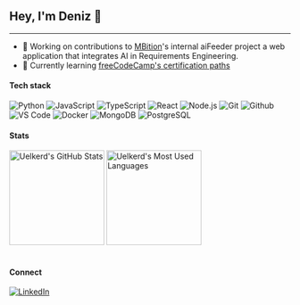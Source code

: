## Hey, I'm Deniz 👋
---
- 🔭 Working on contributions to [MBition](https://mbition.io/)'s internal aiFeeder project a web application that integrates AI in Requirements Engineering.
- 🌱 Currently learning [freeCodeCamp's certification paths](https://github.com/uelkerd/fCC)



#### Tech stack
![Python](https://img.shields.io/badge/-Python-333333?style=flat&logo=python)
![JavaScript](https://img.shields.io/badge/-JavaScript-333333?style=flat&logo=javascript)
![TypeScript](https://img.shields.io/badge/-TypeScript-333333?style=flat&logo=typescript)
![React](https://img.shields.io/badge/-React-333333?style=flat&logo=react)
![Node.js](https://img.shields.io/badge/-Node.js-333333?style=flat&logo=node.js)
![Git](https://img.shields.io/badge/-Git-333333?style=flat&logo=git)
![Github](https://img.shields.io/badge/-Github-333333?style=flat&logo=github)
![VS Code](https://img.shields.io/badge/-VS%20Code-333333?style=flat)
![Docker](https://img.shields.io/badge/-Docker-333333?style=flat&logo=docker)
![MongoDB](https://img.shields.io/badge/-MongoDB-333333?style=flat&logo=mongodb)
![PostgreSQL](https://img.shields.io/badge/-PostgreSQL-333333?style=flat&logo=postgresql)


#### Stats
<div align="left">
  <img src="https://github-readme-stats.vercel.app/api?username=uelkerd&show_icons=true&theme=tokyonight" alt="Uelkerd's GitHub Stats" height="170" />
  <img src="https://github-readme-stats.vercel.app/api/top-langs/?username=uelkerd&layout=compact&theme=tokyonight" alt="Uelkerd's Most Used Languages" height="170" />
  
  <br />
  

  
  <br />
  
#### Connect

[![LinkedIn](https://img.shields.io/badge/-LinkedIn-0077B5?style=flat&logo=linkedin&logoColor=white)](https://linkedin.com/in/duelker)

<!--
**0x-duelker/0x-duelker** is a ✨ _special_ ✨ repository because its `README.md` (this file) appears on your GitHub profile.

Here are some ideas to get you started:

- 🔭 I’m currently working on ...
- 🌱 I’m currently learning ...
- 👯 I’m looking to collaborate on ...
- 🤔 I’m looking for help with ...
- 💬 Ask me about ...
- 📫 How to reach me: ...
- 😄 Pronouns: ...
- ⚡ Fun fact: ...
  <img src="https://github-readme-streak-stats.herokuapp.com/?user=uelkerd&theme=tokyonight" alt="Uelkerd's Contribution Streak" />
-->
